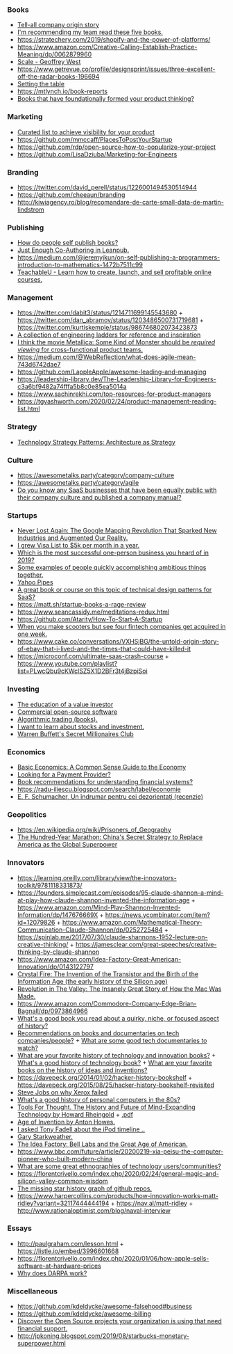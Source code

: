 ### Books

- [Tell-all company origin story](https://twitter.com/SachinMonga/status/1178522941954220033)
- [I'm recommending my team read these five books.](https://twitter.com/dcancel/status/1206918216309706752)
- https://stratechery.com/2019/shopify-and-the-power-of-platforms/
- https://www.amazon.com/Creative-Calling-Establish-Practice-Meaning/dp/0062879960
- [Scale - Geoffrey West](https://twitter.com/ThomasADorfer/status/1206597474057674753)
- https://www.getrevue.co/profile/designsprint/issues/three-excellent-off-the-radar-books-196694
- [Setting the table](https://twitter.com/hyper_yolo/status/1208237487077740545)
- https://mtlynch.io/book-reports
- [Books that have foundationally formed your product thinking?](https://twitter.com/acoustik/status/1245119429349748736)

### Marketing

- [Curated list to achieve visibility for your product](https://github.com/dehenne/awesome-visibility)
- https://github.com/mmccaff/PlacesToPostYourStartup
- https://github.com/rdp/open-source-how-to-popularize-your-project
- https://github.com/LisaDziuba/Marketing-for-Engineers

### Branding

- https://twitter.com/david_perell/status/1226001494530514944
- https://github.com/cheeaun/branding
- http://kiwiagency.ro/blog/recomandare-de-carte-small-data-de-martin-lindstrom

### Publishing

- [How do people self publish books?](https://twitter.com/EmmaWedekind/status/1177325024887418880)
- [Just Enough Co-Authoring in Leanpub.](https://leanpub.com/jeco-authoring)
- https://medium.com/@jeremyjkun/on-self-publishing-a-programmers-introduction-to-mathematics-1472b7511c99
- [TeachableU - Learn how to create, launch, and sell profitable online courses.](https://discover.teachable.com/course/teachableu)

### Management

- https://twitter.com/dabit3/status/1214711699145543680 + https://twitter.com/dan_abramov/status/1203486500731719681 + https://twitter.com/kurtiskemple/status/986746802073423873
- [A collection of engineering ladders for reference and inspiration](https://github.com/bmoeskau/engineering-ladders)
- [I think the movie Metallica: Some Kind of Monster should be _required viewing_ for cross-functional product teams.](https://twitter.com/mattlemay/status/1215735335348404224)
- https://medium.com/@WebReflection/what-does-agile-mean-743d6742dae7
- https://github.com/LappleApple/awesome-leading-and-managing
- https://leadership-library.dev/The-Leadership-Library-for-Engineers-c3a6bf9482a74fffa5b8c0e85ea5014a
- https://www.sachinrekhi.com/top-resources-for-product-managers
- https://tgvashworth.com/2020/02/24/product-management-reading-list.html

### Strategy

- [Technology Strategy Patterns: Architecture as Strategy](https://learning.oreilly.com/library/view/technology-strategy-patterns/9781492040866)

### Culture

- https://awesometalks.party/category/company-culture
- https://awesometalks.party/category/agile
- [Do you know any SaaS businesses that have been equally public with their company culture and published a company manual?](https://twitter.com/arvidkahl/status/1213506047341715457)

### Startups

- [Never Lost Again: The Google Mapping Revolution That Sparked New Industries and Augmented Our Reality.](https://www.amazon.com/Never-Lost-Again-Revolution-Industries/dp/0062673041)
- [I grew Visa List to \$5k per month in a year.](https://news.ycombinator.com/item?id=21796088)
- [Which is the most successful one-person business you heard of in 2019?](https://news.ycombinator.com/item?id=21908577)
- [Some examples of people quickly accomplishing ambitious things together.](https://patrickcollison.com/fast)
- [Yahoo Pipes](https://twitter.com/jasvir/status/1199189359083130880)
- [A great book or course on this topic of technical design patterns for SaaS?](https://twitter.com/patio11/status/1219997892028448768)
- https://matt.sh/startup-books-a-rage-review
- https://www.seancassidy.me/meditations-redux.html
- https://github.com/Atarity/How-To-Start-A-Startup
- [When you make scooters but see four fintech companies get acquired in one week.](https://twitter.com/zck/status/1232374124380487681)
- https://www.cake.co/conversations/VXHSjBG/the-untold-origin-story-of-ebay-that-i-lived-and-the-times-that-could-have-killed-it
- https://microconf.com/ultimate-saas-crash-course + https://www.youtube.com/playlist?list=PLwcQbu9cKWclSZ5X1D2BFr3t4jBzpiSoi

### Investing

- [The education of a value investor](https://twitter.com/hirwaadolphe/status/1206570768659877888)
- [Commercial open-source software](https://twitter.com/andy_matuschak/status/1235073448105279490)
- [Algorithmic trading (books).](https://twitter.com/infinitesimal_p/status/1241450272154693632)
- [I want to learn about stocks and investment.](https://twitter.com/cotufa82/status/1242960305635954689)
- [Warren Buffett's Secret Millionaires Club](https://www.youtube.com/user/SecretMillionaires/playlists)

### Economics

- [Basic Economics: A Common Sense Guide to the Economy](https://www.amazon.com/Basic-Economics-Common-Sense-Economy/dp/0465002609)
- [Looking for a Payment Provider?](https://twitter.com/findingmarbles/status/1225524171993690114)
- [Book recommendations for understanding financial systems?](https://news.ycombinator.com/item?id=22573204)
- https://radu-iliescu.blogspot.com/search/label/economie
- [E. F. Schumacher, Un îndrumar pentru cei dezorientaţi (recenzie)](https://radu-iliescu.blogspot.com/2016/05/e-f-schumacher-un-indrumar-pentru-cei.html)

### Geopolitics

- https://en.wikipedia.org/wiki/Prisoners_of_Geography
- [The Hundred-Year Marathon: China's Secret Strategy to Replace America as the Global Superpower ](https://www.goodreads.com/book/show/20696000-the-hundred-year-marathon)

### Innovators

- https://learning.oreilly.com/library/view/the-innovators-toolkit/9781118331873/
- https://founders.simplecast.com/episodes/95-claude-shannon-a-mind-at-play-how-claude-shannon-invented-the-information-age + https://www.amazon.com/Mind-Play-Shannon-Invented-Information/dp/147676669X + https://news.ycombinator.com/item?id=12079826 + https://www.amazon.com/Mathematical-Theory-Communication-Claude-Shannon/dp/0252725484 + https://spinlab.me/2017/07/30/claude-shannons-1952-lecture-on-creative-thinking/ + https://jamesclear.com/great-speeches/creative-thinking-by-claude-shannon
- https://www.amazon.com/Idea-Factory-Great-American-Innovation/dp/0143122797
- [Crystal Fire: The Invention of the Transistor and the Birth of the Information Age (the early history of the Silicon age)](https://www.amazon.com/gp/product/0393318516)
- [Revolution in The Valley: The Insanely Great Story of How the Mac Was Made.](https://www.amazon.com/Revolution-Valley-Insanely-Great-Story/dp/1449316247)
- https://www.amazon.com/Commodore-Company-Edge-Brian-Bagnall/dp/0973864966
- [What's a good book you read about a quirky, niche, or focused aspect of history?](https://twitter.com/chimeracoder/status/1207813952027156481)
- [Recommendations on books and documentaries on tech companies/people?](https://news.ycombinator.com/item?id=17204467) + [What are some good tech documentaries to watch?](https://news.ycombinator.com/item?id=19188333)
- [What are your favorite history of technology and innovation books?](https://twitter.com/hmason/status/636192085419409408) + [What's a good history of technology book?](https://news.ycombinator.com/item?id=18083620) + [What are your favorite books on the history of ideas and inventions?](https://news.ycombinator.com/item?id=13573664)
- https://davepeck.org/2014/01/02/hacker-history-bookshelf + https://davepeck.org/2015/08/25/hacker-history-bookshelf-revisited
- [ Steve Jobs on why Xerox failed](https://news.ycombinator.com/item?id=18844370)
- [What's a good history of personal computers in the 80s?](https://twitter.com/kylemathews/status/1215802043048181760)
- [Tools For Thought. The History and Future of Mind-Expanding Technology by Howard Rheingold](http://www.rheingold.com/texts/tft/) + [.pdf](http://dlc.dlib.indiana.edu/dlc/bitstream/handle/10535/22/Tools_For_Thought.pdf)
- [Age of Invention by Anton Howes.](https://antonhowes.substack.com/archive)
- [I asked Tony Fadell about the iPod timeline ..](https://twitter.com/patrickc/status/1216477318434050048)
- [Gary Starkweather.](https://twitter.com/rauschma/status/1218576177444593665)
- [The Idea Factory: Bell Labs and the Great Age of American.](https://www.goodreads.com/review/show/3043739089)
- https://www.bbc.com/future/article/20200219-xia-peisu-the-computer-pioneer-who-built-modern-china
- [What are some great ethnographies of technology users/communities?](https://twitter.com/devonzuegel/status/1228843148358500353)
- https://florentcrivello.com/index.php/2020/02/24/general-magic-and-silicon-valley-common-wisdom
- [The missing star history graph of github repos.](https://github.com/timqian/star-history)
- https://www.harpercollins.com/products/how-innovation-works-matt-ridley?variant=32117444444194 + https://nav.al/matt-ridley + http://www.rationaloptimist.com/blog/naval-interview

### Essays

- http://paulgraham.com/lesson.html + https://listle.io/embed/3996601668
- https://florentcrivello.com/index.php/2020/01/06/how-apple-sells-software-at-hardware-prices
- [Why does DARPA work?](https://benjaminreinhardt.com/wddw)

### Miscellaneous

- https://github.com/kdeldycke/awesome-falsehood#business
- https://github.com/kdeldycke/awesome-billing
- [Discover the Open Source projects your organization is using that need financial support.](https://backyourstack.com)
- http://jpkoning.blogspot.com/2019/08/starbucks-monetary-superpower.html
